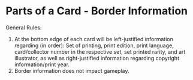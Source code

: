 # Parts of a Card - Border Information

General Rules:&#x20;

1. At the bottom edge of each card will be left-justified information regarding (in order): Set of printing, print edition, print language, card/collector number in the respective set, set printed rarity, and art illustrator, as well as right-justified information regarding copyright information/print year.
2. Border information does not impact gameplay.
